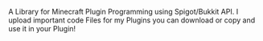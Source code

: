 
A Library for Minecraft Plugin Programming using Spigot/Bukkit API.
I upload important code Files for my Plugins you can download or copy and use it in your Plugin!
